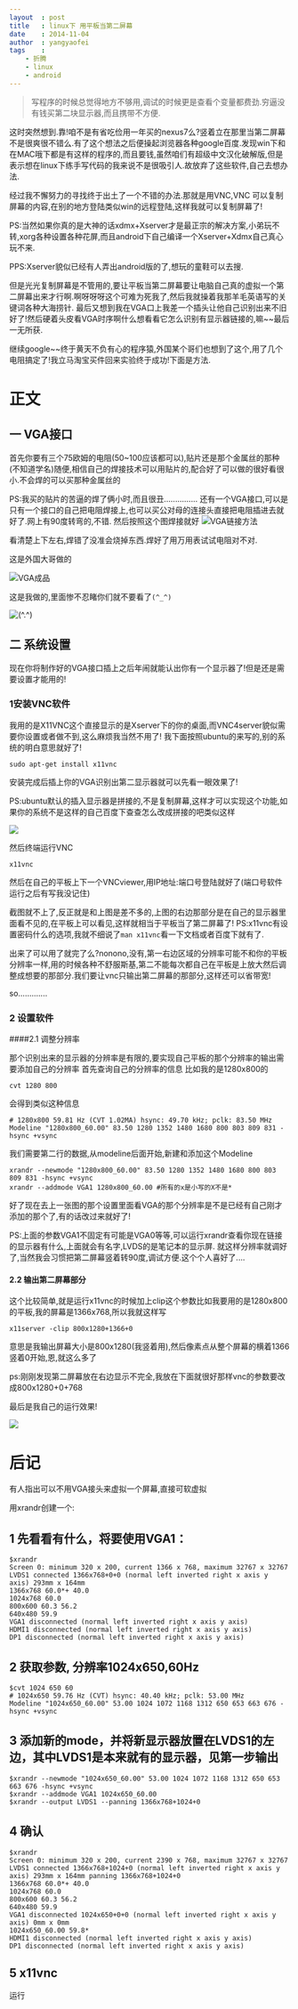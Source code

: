 ```yaml
---
layout	: post
title	: linux下 用平板当第二屏幕
date	: 2014-11-04
author	: yangyaofei
tags	:
    - 折腾
    - linux
    - android
---
```



>写程序的时候总觉得地方不够用,调试的时候更是查看个变量都费劲.穷逼没有钱买第二块显示器,而且携带不方便.
>
这时突然想到.靠!咱不是有省吃俭用一年买的nexus7么?竖着立在那里当第二屏幕不是很爽很不错么.有了这个想法之后便操起浏览器各种google百度.发现win下和在MAC哦下都是有这样的程序的,而且要钱,虽然咱们有超级中文汉化破解版,但是表示想在linux下练手写代码的我来说不是很吸引人.故放弃了这些软件,自己去想办法.
>
经过我不懈努力的寻找终于出土了一个不错的办法.那就是用VNC,VNC 可以复制屏幕的内容,在别的地方登陆类似win的远程登陆,这样我就可以复制屏幕了!
>
PS:当然如果你真的是大神的话xdmx+Xserver才是最正宗的解决方案,小弟玩不转,xorg各种设置各种花屏,而且android下自己编译一个Xserver+Xdmx自己真心玩不来.
>
PPS:Xserver貌似已经有人弄出android版的了,想玩的童鞋可以去搜.
>
但是光光复制屏幕是不管用的,要让平板当第二屏幕要让电脑自己真的虚拟一个第二屏幕出来才行啊.啊呀呀呀这个可难为死我了,然后我就操着我那羊毛英语写的关键词各种大海捞针.
最后又想到我在VGA口上我差一个插头让他自己识别出来不旧好了!然后硬着头皮看VGA时序啊什么想看看它怎么识别有显示器链接的,嘛~~最后一无所获.
>
继续google~~终于黄天不负有心的程序猿,外国某个哥们也想到了这个,用了几个电阻搞定了!我立马淘宝买件回来实验终于成功!下面是方法.

# 正文

## 一 VGA接口

首先你要有三个75欧姆的电阻(50~100应该都可以),贴片还是那个金属丝的那种(不知道学名)随便,相信自己的焊接技术可以用贴片的,配合好了可以做的很好看很小.不会焊的可以买那种金属丝的

PS:我买的贴片的苦逼的焊了俩小时,而且很丑...............
还有一个VGA接口,可以是只有一个接口的自己把电阻焊接上,也可以买公对母的连接头直接把电阻插进去就好了.网上有90度转弯的,不错.
然后按照这个图焊接就好
![VGA链接方法](/img/post/2014-11/1.jpg)

看清楚上下左右,焊错了没准会烧掉东西.焊好了用万用表试试电阻对不对.

这是外国大哥做的

![VGA成品](/img/post/2014-11/2.jpg)

这是我做的,里面惨不忍睹你们就不要看了`(^_^)`

![(^.^)](/img/post/2014-11/3.jpg)

## 二 系统设置

现在你将制作好的VGA接口插上之后年闹就能认出你有一个显示器了!但是还是需要设置才能用的!

### 1安装VNC软件

我用的是X11VNC这个直接显示的是Xserver下的你的桌面,而VNC4server貌似需要你设置或者做不到,这么麻烦我当然不用了!
我下面按照ubuntu的来写的,别的系统的明白意思就好了!

	sudo apt-get install x11vnc

安装完成后插上你的VGA识别出第二显示器就可以先看一眼效果了!

PS:ubuntu默认的插入显示器是拼接的,不是复制屏幕,这样才可以实现这个功能,如果你的系统不是这样的自己百度下查查怎么改成拼接的吧类似这样

![](/img/post/2014-11/4.jpg)

然后终端运行VNC

	x11vnc

然后在自己的平板上下一个VNCviewer,用IP地址:端口号登陆就好了(端口号软件运行之后有写我没记住)

截图就不上了,反正就是和上图是差不多的,上图的右边那部分是在自己的显示器里面看不见的,在平板上可以看见,这样就相当于平板当了第二屏幕了!
PS:x11vnc有设置密码什么的选项,我就不细说了`man x11vnc`看一下文档或者百度下就有了.

出来了可以用了就完了么?nonono,没有,第一右边区域的分辨率可能不和你的平板分辨率一样,用的时候各种不舒服斯基,第二不能每次都自己在平板是上放大然后调整成想要的那部分.我们要让vnc只输出第二屏幕的那部分,这样还可以省带宽!

so.............

### 2 设置软件

####2.1 调整分辨率

那个识别出来的显示器的分辨率是有限的,要实现自己平板的那个分辨率的输出需要添加自己的分辨率
首先查询自己的分辨率的信息 比如我的是1280x800的

	cvt 1280 800

会得到类似这种信息

	# 1280x800 59.81 Hz (CVT 1.02MA) hsync: 49.70 kHz; pclk: 83.50 MHz
	Modeline "1280x800_60.00" 83.50 1280 1352 1480 1680 800 803 809 831 -hsync +vsync

我们需要第二行的数据,从modeline后面开始,新建和添加这个Modeline

	xrandr --newmode "1280x800_60.00" 83.50 1280 1352 1480 1680 800 803 809 831 -hsync +vsync
	xrandr --addmode VGA1 1280x800_60.00 #所有的x是小写的X不是*

好了现在去上一张图的那个设置里面看VGA的那个分辨率是不是已经有自己刚才添加的那个了,有的话改过来就好了!

PS:上面的参数VGA1不固定有可能是VGA0等等,可以运行xrandr查看你现在链接的显示器有什么,上面就会有名字,LVDS的是笔记本的显示屏.
就这样分辨率就调好了,当然我会习惯把第二屏幕竖着转90度,调试方便.这个个人喜好了....

#### 2.2 输出第二屏幕部分

这个比较简单,就是运行x11vnc的时候加上clip这个参数比如我要用的是1280x800的平板,我的屏幕是1366x768,所以我就这样写

	x11server -clip 800x1280+1366+0

意思是我输出屏幕大小是800x1280(我竖着用),然后像素点从整个屏幕的横着1366竖着0开始,恩,就这么多了

ps:刚刚发现第二屏幕放在右边显示不完全,我放在下面就很好那样vnc的参数要改成800x1280+0+768

最后是我自己的运行效果!

![](/img/post/2014-11/5.jpg)

# 后记

有人指出可以不用VGA接头来虚拟一个屏幕,直接可软虚拟

用xrandr创建一个:

## 1 先看看有什么，将要使用VGA1：

	$xrandr
	Screen 0: minimum 320 x 200, current 1366 x 768, maximum 32767 x 32767
	LVDS1 connected 1366x768+0+0 (normal left inverted right x axis y axis) 293mm x 164mm
	1366x768 60.0*+ 40.0
	1024x768 60.0
	800x600 60.3 56.2
	640x480 59.9
	VGA1 disconnected (normal left inverted right x axis y axis)
	HDMI1 disconnected (normal left inverted right x axis y axis)
	DP1 disconnected (normal left inverted right x axis y axis)

## 2 获取参数, 分辨率1024x650,60Hz


	$cvt 1024 650 60
	# 1024x650 59.76 Hz (CVT) hsync: 40.40 kHz; pclk: 53.00 MHz
	Modeline "1024x650_60.00" 53.00 1024 1072 1168 1312 650 653 663 676 -hsync +vsync

## 3 添加新的mode，并将新显示器放置在LVDS1的左边，其中LVDS1是本来就有的显示器，见第一步输出

	$xrandr --newmode "1024x650_60.00" 53.00 1024 1072 1168 1312 650 653 663 676 -hsync +vsync
	$xrandr --addmode VGA1 1024x650_60.00
	$xrandr --output LVDS1 --panning 1366x768+1024+0

## 4 确认

	$xrandr
	Screen 0: minimum 320 x 200, current 2390 x 768, maximum 32767 x 32767
	LVDS1 connected 1366x768+1024+0 (normal left inverted right x axis y axis) 293mm x 164mm panning 1366x768+1024+0
	1366x768 60.0*+ 40.0
	1024x768 60.0
	800x600 60.3 56.2
	640x480 59.9
	VGA1 disconnected 1024x650+0+0 (normal left inverted right x axis y axis) 0mm x 0mm
	1024x650_60.00 59.8*
	HDMI1 disconnected (normal left inverted right x axis y axis)
	DP1 disconnected (normal left inverted right x axis y axis)


## 5 x11vnc
运行
